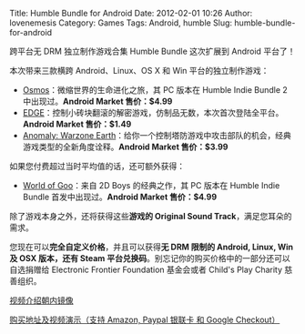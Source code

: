 Title: Humble Bundle for Android
Date: 2012-02-01 10:26
Author: lovenemesis
Category: Games
Tags: Android, humble
Slug: humble-bundle-for-android

跨平台无 DRM 独立制作游戏合集 Humble Bundle 这次扩展到 Android 平台了！

本次带来三款横跨 Android、Linux、OS X 和 Win 平台的独立制作游戏：

-   [Osmos](http://www.hemispheregames.com/)：微缩世界的生命进化之旅，其
    PC 版本在 Humble Indie Bundle 2 中出现过。**Android Market
    售价：$4.99**
-   [EDGE](http://www.mobigame.net/)：控制小砖块翻滚的解密游戏，仿制品无数，本次首次登陆全平台。**Android
    Market 售价：$1.49**
-   [Anomaly: Warzone
    Earth](http://www.anomalythegame.com/)：给你一个控制塔防游戏中攻击部队的机会，经典游戏类型的全新角度诠释。**Android
    Market 售价：$3.99**

如果您付费超过当时平均值的话，还可额外获得：

-   [World of Goo](http://2dboy.com/games.php)：来自 2D Boys
    的经典之作，其 PC 版本在 Humble Indie Bundle 首发中出现过。**Android
    Market 售价：$4.99**

除了游戏本身之外，还将获得这些**游戏的 Original Sound
Track**，满足您耳朵的需求。

您现在可以**完全自定义价格**，并且可以获得**无 DRM 限制的 Android,
Linux, Win 及 OSX 版本，还有 Steam
平台兑换码**。别忘记你的购买价格中的一部分还可以自选捐赠给 Electronic
Frontier Foundation 基金会或者 Child's Play Charity 慈善组织。

[视频介绍朝内镜像](http://v.youku.com/v_show/id_XMzQ3NzA0NjA0.html)

[购买地址及视频演示（支持 Amazon, Paypal 银联卡 和 Google
Checkout）](http://www.humblebundle.com/)
